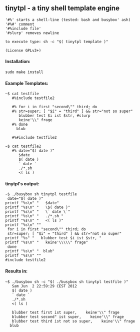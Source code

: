   
## tinytpl - a tiny shell template engine

    '#%' starts a shell-line (tested: bash and busybox' ash)
    '#%#' comment
    '#%include file'
    '#slurp' removes newline
     
    to execute type: sh -c "$( tinytpl template )"
    
    (License GPLv3+)

#### Installation:

    sudo make install

#### Example Templates: 
    ~$ cat testfile
       #%include testfile2
    
       #% for i in first "second\"" third; do 
       #% str=super; [ "$i" = "third" ] && str="not so super" 
          blubber test $i ist $str, #slurp
          keine'\\" frage
       #% done 
         blub
    
       #%#include testfile2

    ~$ cat testfile2
       #% date="$( date )"
          $date
          $( date )
          ` date `
          ./*.sh 
          <( ls )

#### tinytpl's output:
    ~$ ./busybox sh tinytpl testfile
     date="$( date )"
    printf "%s\n" "   $date"
    printf "%s\n" "   \$( date )"
    printf "%s\n" "   \` date \`"
    printf "%s\n" "   ./*.sh "
    printf "%s\n" "   <( ls )"
    printf "%s\n" ""
     for i in first "second\"" third; do 
     str=super; [ "$i" = "third" ] && str="not so super" 
    printf "%s" "   blubber test $i ist $str, "
    printf "%s\n" "   keine'\\\\\" frage"
     done 
    printf "%s\n" "  blub"
    printf "%s\n" ""
    #include testfile2

#### Results in:
    ~$ ./busybox sh -c "$( ./busybox sh tinytpl testfile )"
       Sam Jun  2 22:59:29 CEST 2012
       $( date )
       ` date `
       ./*.sh
       <( ls )
    
       blubber test first ist super,    keine'\\" frage
       blubber test second" ist super,    keine'\\" frage
       blubber test third ist not so super,    keine'\\" frage
      blub
    
